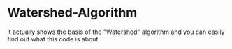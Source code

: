 # Watershed-Algorithm

it actually shows the basis of the "Watershed" algorithm and you can easily find out what this code is about.

